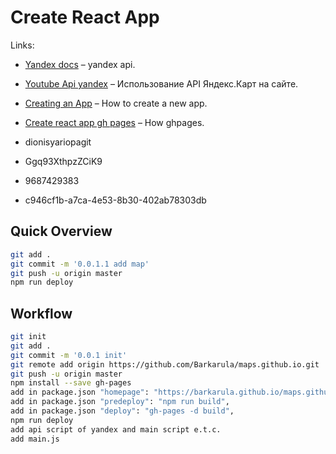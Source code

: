 # Create React App

Links:

- [Yandex docs](https://tech.yandex.ru/maps/jsapi/doc/2.1/faq/index-docpage/) – yandex api.
- [Youtube Api yandex](https://www.youtube.com/watch?v=QkfUqb2XFRw) – Использование API Яндекс.Карт на сайте.
- [Creating an App](#creating-an-app) – How to create a new app.
- [Create react app gh pages](https://www.youtube.com/watch?v=1Y-PqBH-htk) – How ghpages.

- dionisyariopagit
- Ggq93XthpzZCiK9
- 9687429383
- c946cf1b-a7ca-4e53-8b30-402ab78303db

## Quick Overview

```sh
git add .
git commit -m '0.0.1.1 add map'
git push -u origin master
npm run deploy
```

## Workflow

```sh
git init
git add .
git commit -m '0.0.1 init'
git remote add origin https://github.com/Barkarula/maps.github.io.git
git push -u origin master
npm install --save gh-pages
add in package.json "homepage": "https://barkarula.github.io/maps.github.io/"
add in package.json "predeploy": "npm run build",
add in package.json "deploy": "gh-pages -d build",
npm run deploy
add api script of yandex and main script e.t.c.
add main.js
```